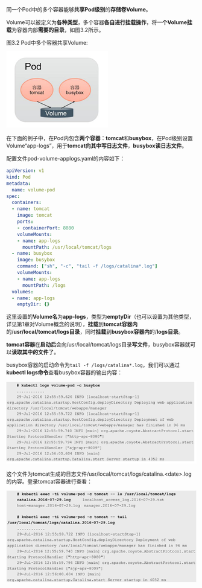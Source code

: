 
<!-- @import "[TOC]" {cmd="toc" depthFrom=1 depthTo=6 orderedList=false} -->

<!-- code_chunk_output -->



<!-- /code_chunk_output -->

同一个Pod中的多个容器能够**共享Pod级别**的**存储卷Volume**。

Volume可以被定义为**各种类型**，多个容器**各自进行挂载操作**，将**一个Volume挂载**为容器内部**需要的目录**，如图3.2所示。

图3.2 Pod中多个容器共享Volume:

![2019-08-23-18-46-31.png](./images/2019-08-23-18-46-31.png)

在下面的例子中，在Pod内包含**两个容器**：**tomcat**和**busybox**，在Pod级别设置Volume“app\-logs”，用于**tomcat向其中写日志文件**，**busybox读日志文件**。

配置文件pod\-volume\-applogs.yaml的内容如下：

```yaml
apiVersion: v1
kind: Pod
metadata:
  name: volume-pod
spec:
  containers:
  - name: tomcat
    image: tomcat
    ports:
    - containerPort: 8080
    volumeMounts:
    - name: app-logs
      mountPath: /usr/local/tomcat/logs
  - name: busybox
    image: busybox
    command: ["sh", "-c", "tail -f /logs/catalina*.log"]
    volumeMounts:
    - name: app-logs
      mountPath: /logs
  volumes:
  - name: app-logs
    emptyDir: {}
```

这里设置的**Volume名**为**app\-logs**，类型为**emptyDir**（也可以设置为其他类型，详见第1章对Volume概念的说明），**挂载**到**tomcat容器内**的/**usr/local/tomcat/logs目录**，同时**挂载**到**busybox容器内**的/**logs目录**。

**tomcat容器**在**启动后**会向/usr/local/tomcat/logs目录**写文件**，busybox容器就可以**读取其中的文件**了。

busybox容器的启动命令为`tail -f /logs/catalina*.log`，我们可以通过**kubectl logs命令**查看busybox容器的输出内容：

![2019-08-23-18-50-31.png](./images/2019-08-23-18-50-31.png)

这个文件为tomcat生成的日志文件/usr/local/tomcat/logs/catalina.\<date\>.log的内容。登录tomcat容器进行查看：

![2019-08-23-18-51-12.png](./images/2019-08-23-18-51-12.png)